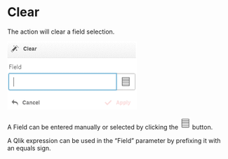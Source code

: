 # Clear

The action will clear a field selection.

![](../.gitbook/assets/image%20%28106%29.png)

A Field can be entered manually or selected by clicking the ![](../.gitbook/assets/image%20%28123%29.png) button.

A Qlik expression can be used in the “Field” parameter by prefixing it with an equals sign.

